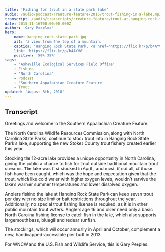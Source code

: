 ```yaml
---
title: 'Fishing for trout in a state park lake'
audio: /audio/podcast/creature-feature/2015/trout-fishing-in-a-lake.mp3
transcript: /audio/transcripts/creature-feature/trout-at-hanging-rock-state-park.pdf
date: 2015-11-16T00:00:00.000Z
author: 'Gary Peeples'
hero:
    name: hanging-rock-state-park.jpg
    alt: 'A view from the top of a mountain.'
    caption: 'Hanging Rock State Park. <a href="https://flic.kr/p/b4AYV8">Photo</a> by Amy Meredith, CC BY-ND 2.0.'
    link: 'https://flic.kr/p/b4AYV8'
    position: '50% 35%'
tags:
    - 'Asheville Ecological Services Field Office'
    - Fishing
    - 'North Carolina'
    - Podcast
    - 'Southern Appalachian Creature Feature'
    - Trout
updated: 'August 8th, 2018'
---
```


## Transcript

Greetings and welcome to the Southern Appalachian Creature Feature.

The North Carolina Wildlife Resources Commission, along with North Carolina State Parks, continue to stock trout into in Hanging Rock State Park’s lake, supporting the new Stokes County trout fishery created earlier this year.  

Stocking the 12-acre lake provides a unique opportunity in North Carolina, giving the public a chance to fish for trout outside traditional mountain trout streams. The lake was first stocked in April , and most, if not all, of those fish have been caught, which was the hope and expectation given that the trout, which like cold water with higher oxygen levels, wouldn’t survive the lake’s warmer summer temperatures and lower dissolved oxygen.

Anglers fishing the lake at Hanging Rock State Park can keep seven trout per day with no size limit or bait restrictions throughout the year. Additionally, no special trout fishing license is required, as it is in other public mountain trout waters. Anglers age 16 and older need only a basic North Carolina fishing license to catch fish in the lake, which also supports largemouth bass, bluegill and redear sunfish.

The stockings, which will occur annually in April and October, complement a new, handicapped-accessible pier built in 2013.

For WNCW and the U.S. Fish and Wildlife Service, this is Gary Peeples.